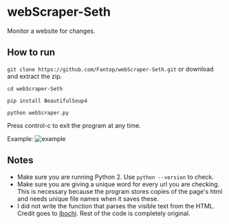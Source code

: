# webScraper-Seth
Monitor a website for changes.

## How to run

`git clone https://github.com/Fantop/webScraper-Seth.git` or download and extract the zip.

`cd webScraper-Seth`

`pip install BeautifulSoup4`

`python webScraper.py`

Press control-c to exit the program at any time.


Example:
![example](https://i.cubeupload.com/WeFVCp.png)

## Notes

* Make sure you are running Python 2. Use `python --version` to check.
* Make sure you are giving a unique word for every url you are checking. This is necessary because the program stores copies of the page's html and needs unique file names when it saves these.
* I did not write the function that parses the visible text from the HTML. Credit goes to [jbochi](https://stackoverflow.com/users/230636/jbochi). Rest of the code is completely original.
